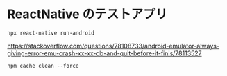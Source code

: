 # ReactNative のテストアプリ

```
npx react-native run-android
```

https://stackoverflow.com/questions/78108733/android-emulator-always-giving-error-emu-crash-xx-xx-db-and-quit-before-it-finis/78113527

```
npm cache clean --force
```
